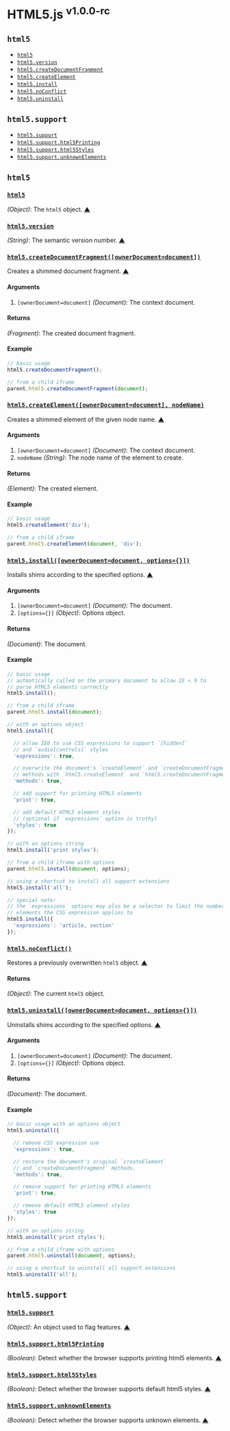 # HTML5.js <sup>v1.0.0-rc</sup>

<!-- div -->


<!-- div -->

## `html5`
* [`html5`](#html5)
* [`html5.version`](#html5.version)
* [`html5.createDocumentFragment`](#html5.createDocumentFragment)
* [`html5.createElement`](#html5.createElement)
* [`html5.install`](#html5.install)
* [`html5.noConflict`](#html5.noConflict)
* [`html5.uninstall`](#html5.uninstall)

<!-- /div -->


<!-- div -->

## `html5.support`
* [`html5.support`](#html5.support)
* [`html5.support.html5Printing`](#html5.support.html5Printing)
* [`html5.support.html5Styles`](#html5.support.html5Styles)
* [`html5.support.unknownElements`](#html5.support.unknownElements)

<!-- /div -->


<!-- /div -->


<!-- div -->


<!-- div -->

## `html5`

<!-- div -->

### <a id="html5" href="https://github.com/bestiejs/html5.js/blob/master/html5.js#L721" title="View in source">`html5`</a>
*(Object)*: The `html5` object.
[&#9650;][1]

<!-- /div -->


<!-- div -->

### <a id="html5.version" href="https://github.com/bestiejs/html5.js/blob/master/html5.js#L729" title="View in source">`html5.version`</a>
*(String)*: The semantic version number.
[&#9650;][1]

<!-- /div -->


<!-- div -->

### <a id="html5.createDocumentFragment" href="https://github.com/bestiejs/html5.js/blob/master/html5.js#L565" title="View in source">`html5.createDocumentFragment([ownerDocument=document])`</a>
Creates a shimmed document fragment.
[&#9650;][1]

#### Arguments
1. `[ownerDocument=document]` *(Document)*: The context document.

#### Returns
*(Fragment)*: The created document fragment.

#### Example
~~~ js
// basic usage
html5.createDocumentFragment();

// from a child iframe
parent.html5.createDocumentFragment(document);
~~~

<!-- /div -->


<!-- div -->

### <a id="html5.createElement" href="https://github.com/bestiejs/html5.js/blob/master/html5.js#L522" title="View in source">`html5.createElement([ownerDocument=document], nodeName)`</a>
Creates a shimmed element of the given node name.
[&#9650;][1]

#### Arguments
1. `[ownerDocument=document]` *(Document)*: The context document.
2. `nodeName` *(String)*: The node name of the element to create.

#### Returns
*(Element)*: The created element.

#### Example
~~~ js
// basic usage
html5.createElement('div');

// from a child iframe
parent.html5.createElement(document, 'div');
~~~

<!-- /div -->


<!-- div -->

### <a id="html5.install" href="https://github.com/bestiejs/html5.js/blob/master/html5.js#L623" title="View in source">`html5.install([ownerDocument=document, options={}])`</a>
Installs shims according to the specified options.
[&#9650;][1]

#### Arguments
1. `[ownerDocument=document]` *(Document)*: The document.
2. `[options={}]` *(Object)*: Options object.

#### Returns
*(Document)*: The document.

#### Example
~~~ js
// basic usage
// autmatically called on the primary document to allow IE < 9 to
// parse HTML5 elements correctly
html5.install();

// from a child iframe
parent.html5.install(document);

// with an options object
html5.install({

  // allow IE6 to use CSS expressions to support `[hidden]`
  // and `audio[controls]` styles
  'expressions': true,

  // overwrite the document's `createElement` and `createDocumentFragment`
  // methods with `html5.createElement` and `html5.createDocumentFragment` equivalents.
  'methods': true,

  // add support for printing HTML5 elements
  'print': true,

  // add default HTML5 element styles
  // (optional if `expressions` option is truthy)
  'styles': true
});

// with an options string
html5.install('print styles');

// from a child iframe with options
parent.html5.install(document, options);

// using a shortcut to install all support extensions
html5.install('all');

// special note:
// the `expressions` options may also be a selector to limit the number of
// elements the CSS expression applies to
html5.install({
  'expressions': 'article, section'
});
~~~

<!-- /div -->


<!-- div -->

### <a id="html5.noConflict" href="https://github.com/bestiejs/html5.js/blob/master/html5.js#L657" title="View in source">`html5.noConflict()`</a>
Restores a previously overwritten `html5` object.
[&#9650;][1]

#### Returns
*(Object)*: The current `html5` object.

<!-- /div -->


<!-- div -->

### <a id="html5.uninstall" href="https://github.com/bestiejs/html5.js/blob/master/html5.js#L696" title="View in source">`html5.uninstall([ownerDocument=document, options={}])`</a>
Uninstalls shims according to the specified options.
[&#9650;][1]

#### Arguments
1. `[ownerDocument=document]` *(Document)*: The document.
2. `[options={}]` *(Object)*: Options object.

#### Returns
*(Document)*: The document.

#### Example
~~~ js
// basic usage with an options object
html5.uninstall({

  // remove CSS expression use
  'expressions': true,

  // restore the document's original `createElement`
  // and `createDocumentFragment` methods.
  'methods': true,

  // remove support for printing HTML5 elements
  'print': true,

  // remove default HTML5 element styles
  'styles': true
});

// with an options string
html5.uninstall('print styles');

// from a child iframe with options
parent.html5.uninstall(document, options);

// using a shortcut to uninstall all support extensions
html5.uninstall('all');
~~~

<!-- /div -->


<!-- /div -->


<!-- div -->

## `html5.support`

<!-- div -->

### <a id="html5.support" href="https://github.com/bestiejs/html5.js/blob/master/html5.js#L48" title="View in source">`html5.support`</a>
*(Object)*: An object used to flag features.
[&#9650;][1]

<!-- /div -->


<!-- div -->

### <a id="html5.support.html5Printing" href="https://github.com/bestiejs/html5.js/blob/master/html5.js#L106" title="View in source">`html5.support.html5Printing`</a>
*(Boolean)*: Detect whether the browser supports printing html5 elements.
[&#9650;][1]

<!-- /div -->


<!-- div -->

### <a id="html5.support.html5Styles" href="https://github.com/bestiejs/html5.js/blob/master/html5.js#L79" title="View in source">`html5.support.html5Styles`</a>
*(Boolean)*: Detect whether the browser supports default html5 styles.
[&#9650;][1]

<!-- /div -->


<!-- div -->

### <a id="html5.support.unknownElements" href="https://github.com/bestiejs/html5.js/blob/master/html5.js#L87" title="View in source">`html5.support.unknownElements`</a>
*(Boolean)*: Detect whether the browser supports unknown elements.
[&#9650;][1]

<!-- /div -->


<!-- /div -->


<!-- /div -->


  [1]: #readme "Jump back to the TOC."